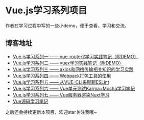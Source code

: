 # Vue.js学习系列项目

作者在学习过程中写的一些小demo，便于查看、学习和交流。

## 博客地址

* [Vue.js学习系列一 —— vue-router2学习实践笔记（附DEMO）](http://www.jianshu.com/p/8013d8d37bd0)
* [Vue.js学习系列二 —— vuex学习实践笔记（附DEMO）](http://www.jianshu.com/p/d6f7e11f18af)
* [Vue.js学习系列三 —— axios和网络传输相关知识的学习实践](http://www.jianshu.com/p/8e5fb763c3d7)
* [Vue.js学习系列四 —— Webpack打包工具的使用](http://www.jianshu.com/p/aef34acd111f)
* [Vue.js学习系列五 —— 从VUE-CLI来聊聊ESLint](http://www.jianshu.com/p/efb6fbed6fac)
* [Vue.js学习系列六 —— Vue单元测试Karma+Mocha学习笔记](http://www.jianshu.com/p/073d25a3bba0)
* [Vue.js学习系列七 —— Vue服务器渲染Nuxt学习](https://www.jianshu.com/p/ba7466d7101a)
* [Vue源码学习笔记](https://www.jianshu.com/p/67bc7ae92e4a)

之后还会持续更新本项目，欢迎star关注我哦~
